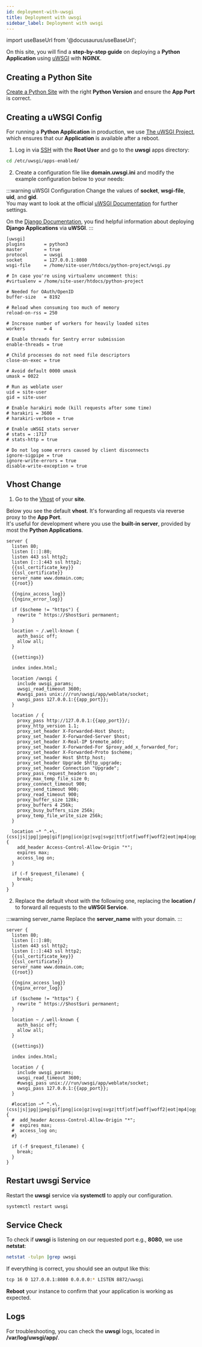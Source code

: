 ```yaml
---
id: deployment-with-uwsgi
title: Deployment with uwsgi
sidebar_label: Deployment with uwsgi
---
```


import useBaseUrl from '@docusaurus/useBaseUrl';

On this site, you will find a **step-by-step guide** on deploying a **Python Application** using [uWSGI](https://uwsgi-docs.readthedocs.io/en/latest/) with **NGINX**.

## Creating a Python Site

[Create a Python Site](../../frontend-area/add-site/#create-a-python-site) with the right **Python Version** and ensure the **App Port** is correct.

## Creating a uWSGI Config

For running a **Python Application** in production, we use [The uWSGI Project](https://uwsgi-docs.readthedocs.io/en/latest/),
which ensures that our **Application** is available after a reboot.

1. Log in via [SSH](../../frontend-area/ssh-ftp/#ssh-login) with the **Root User** and go to the **uwsgi** apps directory:

```bash
cd /etc/uwsgi/apps-enabled/
```

2. Create a configuration file like **domain.uwsgi.ini** and modify the example configuration below to your needs:

:::warning uWSGI Configuration
Change the values of **socket**, **wsgi-file**, **uid**, and **gid**. <br />
You may want to look at the official [uWSGI Documentation](https://uwsgi-docs.readthedocs.io/en/latest/Configuration.html) for further settings.

On the [Django Documentation](https://docs.djangoproject.com/en/4.0/howto/deployment/wsgi/uwsgi/), you find helpful information about deploying **Django Applications** via **uWSGI**.
:::

```
[uwsgi]
plugins       = python3
master        = true
protocol      = uwsgi
socket        = 127.0.0.1:8080
wsgi-file     = /home/site-user/htdocs/python-project/wsgi.py

# In case you're using virtualenv uncomment this:
#virtualenv = /home/site-user/htdocs/python-project

# Needed for OAuth/OpenID
buffer-size   = 8192

# Reload when consuming too much of memory
reload-on-rss = 250

# Increase number of workers for heavily loaded sites
workers       = 4

# Enable threads for Sentry error submission
enable-threads = true

# Child processes do not need file descriptors
close-on-exec = true

# Avoid default 0000 umask
umask = 0022

# Run as weblate user
uid = site-user
gid = site-user

# Enable harakiri mode (kill requests after some time)
# harakiri = 3600
# harakiri-verbose = true

# Enable uWSGI stats server
# stats = :1717
# stats-http = true

# Do not log some errors caused by client disconnects
ignore-sigpipe = true
ignore-write-errors = true
disable-write-exception = true
```

## Vhost Change

1. Go to the [Vhost](../../frontend-area/vhost/) of your **site**.

Below you see the default **vhost**. It's forwarding all requests via reverse proxy to the **App Port**. <br />
It's useful for development where you use the **built-in server**, provided by most the **Python Applications**.

```
server {
  listen 80;
  listen [::]:80;
  listen 443 ssl http2;
  listen [::]:443 ssl http2;
  {{ssl_certificate_key}}
  {{ssl_certificate}}
  server_name www.domain.com;
  {{root}}

  {{nginx_access_log}}
  {{nginx_error_log}}

  if ($scheme != "https") {
    rewrite ^ https://$host$uri permanent;
  }

  location ~ /.well-known {
    auth_basic off;
    allow all;
  }

  {{settings}}

  index index.html;

  location /uwsgi {
    include uwsgi_params;
    uwsgi_read_timeout 3600;
    #uwsgi_pass unix:///run/uwsgi/app/weblate/socket;
    uwsgi_pass 127.0.0.1:{{app_port}};
  }

  location / {
    proxy_pass http://127.0.0.1:{{app_port}}/;
    proxy_http_version 1.1;
    proxy_set_header X-Forwarded-Host $host;
    proxy_set_header X-Forwarded-Server $host;
    proxy_set_header X-Real-IP $remote_addr;
    proxy_set_header X-Forwarded-For $proxy_add_x_forwarded_for;
    proxy_set_header X-Forwarded-Proto $scheme;
    proxy_set_header Host $http_host;
    proxy_set_header Upgrade $http_upgrade;
    proxy_set_header Connection "Upgrade";
    proxy_pass_request_headers on;
    proxy_max_temp_file_size 0;
    proxy_connect_timeout 900;
    proxy_send_timeout 900;
    proxy_read_timeout 900;
    proxy_buffer_size 128k;
    proxy_buffers 4 256k;
    proxy_busy_buffers_size 256k;
    proxy_temp_file_write_size 256k;
  }

  location ~* ^.+\.(css|js|jpg|jpeg|gif|png|ico|gz|svg|svgz|ttf|otf|woff|woff2|eot|mp4|ogg|ogv|webm|webp|zip|swf)$ {
    add_header Access-Control-Allow-Origin "*";
    expires max;
    access_log on;
  }

  if (-f $request_filename) {
    break;
  }
}
```

2. Replace the default vhost with the following one, replacing the **location /** to forward all requests to the **uWSGI Service**.

:::warning server_name
Replace the **server_name** with your domain.
:::

```
server {
  listen 80;
  listen [::]:80;
  listen 443 ssl http2;
  listen [::]:443 ssl http2;
  {{ssl_certificate_key}}
  {{ssl_certificate}}
  server_name www.domain.com;
  {{root}}

  {{nginx_access_log}}
  {{nginx_error_log}}

  if ($scheme != "https") {
    rewrite ^ https://$host$uri permanent;
  }

  location ~ /.well-known {
    auth_basic off;
    allow all;
  }

  {{settings}}

  index index.html;

  location / {
    include uwsgi_params;
    uwsgi_read_timeout 3600;
    #uwsgi_pass unix:///run/uwsgi/app/weblate/socket;
    uwsgi_pass 127.0.0.1:{{app_port}};
  }

  #location ~* ^.+\.(css|js|jpg|jpeg|gif|png|ico|gz|svg|svgz|ttf|otf|woff|woff2|eot|mp4|ogg|ogv|webm|webp|zip|swf)$ {
  #  add_header Access-Control-Allow-Origin "*";
  #  expires max;
  #  access_log on;
  #}

  if (-f $request_filename) {
    break;
  }
}
```

## Restart uwsgi Service

Restart the **uwsgi** service via **systemctl** to apply our configuration.

```bash
systemctl restart uwsgi
```

## Service Check

To check if **uwsgi** is listening on our requested port e.g., **8080**, we use **netstat**:

```bash
netstat -tulpn |grep uwsgi
```

If everything is correct, you should see an output like this:

```bash
tcp 16 0 127.0.0.1:8080 0.0.0.0:* LISTEN 8872/uwsgi
```

**Reboot** your instance to confirm that your application is working as expected.

## Logs

For troubleshooting, you can check the **uwsgi** logs, located in **/var/log/uwsgi/app/**.